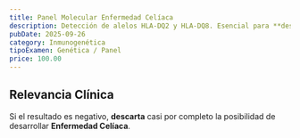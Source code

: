 ```yaml
---
title: Panel Molecular Enfermedad Celíaca
description: Detección de alelos HLA-DQ2 y HLA-DQ8. Esencial para **descartar la predisposición genética** a la Enfermedad Celíaca.
pubDate: 2025-09-26
category: Inmunogenética
tipoExamen: Genética / Panel
price: 100.00
---
```


## Relevancia Clínica
Si el resultado es negativo, **descarta** casi por completo la posibilidad de desarrollar **Enfermedad Celíaca**.